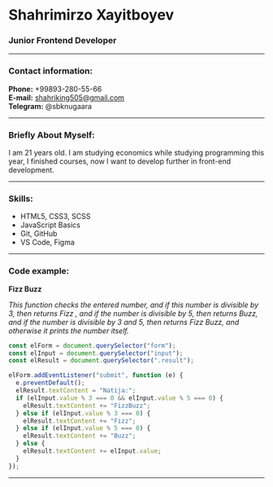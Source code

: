 # Shahrimirzo Xayitboyev

### Junior Frontend Developer

---

### Contact information:

**Phone:** +99893-280-55-66<br>
**E-mail:** shahriking505@gmail.com<br>
**Telegram:** @sbknugaara<br>

---

### Briefly About Myself:

I am 21 years old. I am studying economics while studying programming this year, I finished courses, now I want to develop further in front-end development.<br>

---

### Skills:

- HTML5, CSS3, SCSS
- JavaScript Basics
- Git, GitHub
- VS Code, Figma

---

### Code example:

**Fizz Buzz**

_This function checks the entered number, and if this number is divisible by 3, then returns Fizz , and if the number is divisible by 5, then returns Buzz, and if the number is divisible by 3 and 5, then returns Fizz Buzz, and otherwise it prints the number itself._

```javascript
const elForm = document.querySelector("form");
const elInput = document.querySelector("input");
const elResult = document.querySelector(".result");

elForm.addEventListener("submit", function (e) {
  e.preventDefault();
  elResult.textContent = "Natija:";
  if (elInput.value % 3 === 0 && elInput.value % 5 === 0) {
    elResult.textContent += "FizzBuzz";
  } else if (elInput.value % 3 === 0) {
    elResult.textContent += "Fizz";
  } else if (elInput.value % 5 === 0) {
    elResult.textContent += "Buzz";
  } else {
    elResult.textContent += elInput.value;
  }
});
```

---
